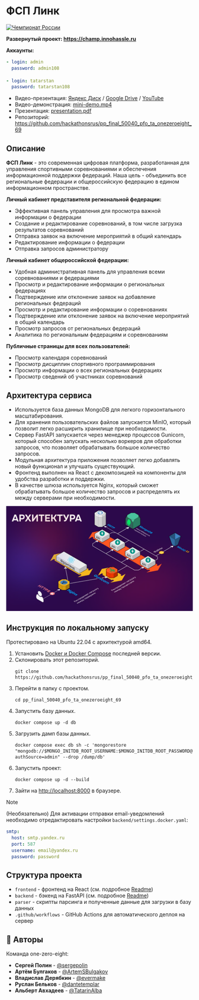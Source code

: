 # ФСП Линк

[![Чемпионат России](https://img.shields.io/badge/Чемпионат%20России-2024-red.svg)](https://fsp-russia.com/)

**Развернутый проект: https://champ.innohassle.ru**

**Аккаунты:**
```yaml
- login: admin
  password: admin108

- login: tatarstan
  password: tatarstan108
```

- Видео-презентация: [Яндекс Диск](https://disk.yandex.ru/i/UWnxAbQZyNJXPg) / [Google Drive](https://drive.google.com/file/d/1l6WP-095W0wXx3uVBJZURmXFaIC3IXf0/view) / [YouTube](https://youtu.be/dxPm3ub1uHY)
- Видео-демонстрация: [mini-demo.mp4](./mini-demo.mp4)
- Презентация: [presentation.pdf](./presentation.pdf)
- Репозиторий: https://github.com/hackathonsrus/pp_final_50040_pfo_ta_onezeroeight_69

## Описание

**ФСП Линк** - это современная цифровая платформа, разработанная для управления спортивными соревнованиями и обеспечения информационной поддержки федераций.
Наша цель - объединить все региональные федерации и общероссийскую федерацию в едином информационном пространстве.

**Личный кабинет представителя региональной федерации:**
- Эффективная панель управления для просмотра важной информации о федерации
- Создание и редактирование соревнований, в том числе загрузка результатов соревнований
- Отправка заявок на включение мероприятий в общий календарь
- Редактирование информации о федерации
- Отправка запросов администратору

**Личный кабинет общероссийской федерации:**
- Удобная административная панель для управления всеми соревнованиями и федерациями
- Просмотр и редактирование информации о региональных федерациях
- Подтверждение или отклонение заявок на добавление региональных федераций
- Просмотр и редактирование информации о соревнованиях
- Подтверждение или отклонение заявок на включение мероприятий в общий календарь
- Просмотр запросов от региональных федераций
- Аналитика по региональным федерациям и соревнованиям

**Публичные страницы для всех пользователей:**
- Просмотр календаря соревнований
- Просмотр дисциплин спортивного программирования
- Просмотр информации о всех региональных федерациях
- Просмотр сведений об участниках соревнований

## Архитектура сервиса

- Используется база данных MongoDB для легкого горизонтального масштабирования.
- Для хранения пользовательских файлов запускается MinIO, который позволит легко расширить хранилище при необходимости.
- Сервер FastAPI запускается через менеджер процессов Gunicorn, который способен запускать несколько воркеров для обработки запросов, что позволяет обрабатывать большое количество запросов.
- Модульная архитектура приложения позволяет легко добавлять новый функционал и улучшать существующий.
- Фронтенд выполнен на React с декомпозицией на компоненты для удобства разработки и поддержки.
- В качестве шлюза используется Nginx, который сможет обрабатывать большое количество запросов и распределять их между серверами при необходимости.

![Architecture](./architecture.png)

## Инструкция по локальному запуску

Протестировано на Ubuntu 22.04 с архитектурой amd64.

1. Установить [Docker и Docker Compose](https://docs.docker.com/engine/install/) последней версии.
2. Склонировать этот репозиторий.
   ```
   git clone https://github.com/hackathonsrus/pp_final_50040_pfo_ta_onezeroeight_69.git
   ```
3. Перейти в папку с проектом.
   ```
   cd pp_final_50040_pfo_ta_onezeroeight_69
   ```
4. Запустить базу данных.
   ```
   docker compose up -d db
   ```
5. Загрузить дамп базы данных.
   ```
   docker compose exec db sh -c 'mongorestore "mongodb://$MONGO_INITDB_ROOT_USERNAME:$MONGO_INITDB_ROOT_PASSWORD@localhost:27017/db?authSource=admin" --drop /dump/db'
   ```
6. Запустить проект:
   ```
   docker compose up -d --build
   ```
7. Зайти на [http://localhost:8000](http://localhost:8000) в браузере.

> [!NOTE]
> (Необязательно)
> Для активации отправки email-уведомлений необходимо отредактировать настройки `backend/settings.docker.yaml`:
> ```yaml
> smtp:
>   host: smtp.yandex.ru
>   port: 587
>   username: email@yandex.ru
>   password: password
> ```

## Структура проекта

- `frontend` - фронтенд на React (см. подробное [Readme](./frontend/README.md))
- `backend` - бэкенд на FastAPI (см. подробное [Readme](./backend/README.md))
- `parser` - скрипты парсинга и полученные данные для загрузки в базу данных
- `.github/workflows` - GitHub Actions для автоматического деплоя на сервер

## 👥 Авторы

Команда one-zero-eight:
- **Сергей Полин** - [@sergepolin](https://github.com/sergepolin)
- **Артём Булгаков** - [@ArtemSBulgakov](https://github.com/ArtemSBulgakov)
- **Владислав Дерябкин** - [@evermake](https://github.com/evermake)
- **Руслан Бельков** - [@dantetemplar](https://github.com/dantetemplar)
- **Альберт Авхадеев** - [@TatarinAlba](https://github.com/TatarinAlba)
